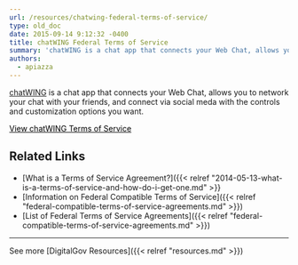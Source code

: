 ```yaml
---
url: /resources/chatwing-federal-terms-of-service/
type: old_doc
date: 2015-09-14 9:12:32 -0400
title: chatWING Federal Terms of Service
summary: 'chatWING is a chat app that connects your Web Chat, allows you to network your chat with your friends, and connect via social meda with the controls and customization options you want.   View chatWING Terms of Service Related Links What is a Terms of Service Agreement? Information on Federal Compatible Terms of Service List'
authors:
  - apiazza
---
```


[chatWING](http://chatwing.com/) is a chat app that connects your Web Chat, allows you to network your chat with your friends, and connect via social meda with the controls and customization options you want.

 

<a class="button" style="color: #000000" href="https://www.eventbrite.com/e/nih-digital-summit-2015-optimizing-digital-to-reach-patients-scientists-clinicians-and-the-public-registration-17713373176">View chatWING Terms of Service</a>

## Related Links

  * [What is a Terms of Service Agreement?]({{< relref "2014-05-13-what-is-a-terms-of-service-and-how-do-i-get-one.md" >}}
  * [Information on Federal Compatible Terms of Service]({{< relref "federal-compatible-terms-of-service-agreements.md" >}})
  * [List of Federal Terms of Service Agreements]({{< relref "federal-compatible-terms-of-service-agreements.md" >}})

 

* * *

 

See more [DigitalGov Resources]({{< relref "resources.md" >}})
